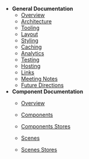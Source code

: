 * **General Documentation**
  * [Overview](/) 
  * [Architecture](architecture.md) 
  * [Tooling](tooling.md) 
  * [Layout](layout.md) 
  * [Styling](styling.md) 
  * [Caching](caching.md) 
  * [Analytics](analytics.md) 
  * [Testing](testing.md) 
  * [Hosting](hosting.md) 
  * [Links](links.md) 
  * [Meeting Notes](meetings.md) 
  * [Future Directions](future.md) 
* **Component Documentation**
  * [Overview](component-overview.md)
  * [Components](components.md)
  * [Components Stores](components_stores.md)

  * [Scenes](scenes.md)
  * [Scenes Stores](scenes_stores.md)
